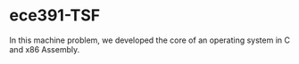 # ece391-TSF
In this machine problem, we developed the core of an operating system in C and x86 Assembly.
